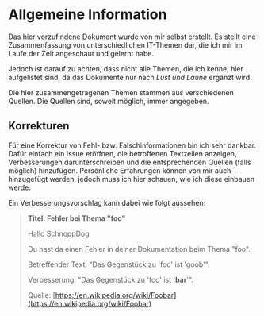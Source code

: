 # Allgemeine Information

Das hier vorzufindene Dokument wurde von mir selbst erstellt. Es stellt eine Zusammenfassung von unterschiedlichen IT-Themen dar, die ich mir im Laufe der Zeit angeschaut und gelernt habe.

Jedoch ist darauf zu achten, dass nicht alle Themen, die ich kenne, hier aufgelistet sind, da das Dokumente nur nach *Lust und Laune* ergänzt wird.

Die hier zusammengetragenen Themen stammen aus verschiedenen Quellen. Die Quellen sind, soweit möglich, immer angegeben.

## Korrekturen

Für eine Korrektur von Fehl- bzw. Falschinformationen bin ich sehr dankbar. Dafür einfach ein Issue eröffnen, die betroffenen Textzeilen anzeigen, Verbesserungen darunterschreiben und die entsprechenden Quellen (falls möglich) hinzufügen.
Persönliche Erfahrungen können von mir auch hinzugefügt werden, jedoch muss ich hier schauen, wie ich diese einbauen werde.

Ein Verbesserungsvorschlag kann dabei wie folgt aussehen:

> **Titel: Fehler bei Thema "foo"**
>
> Hallo SchnoppDog
>
> Du hast da einen Fehler in deiner Dokumentation beim Thema "foo".
>
> Betreffender Text: "Das Gegenstück zu 'foo' ist 'goob'".
>
> Verbesserung: "Das Gegenstück zu 'foo' ist '**bar**'".
>
> Quelle: [https://en.wikipedia.org/wiki/Foobar](https://en.wikipedia.org/wiki/Foobar)
